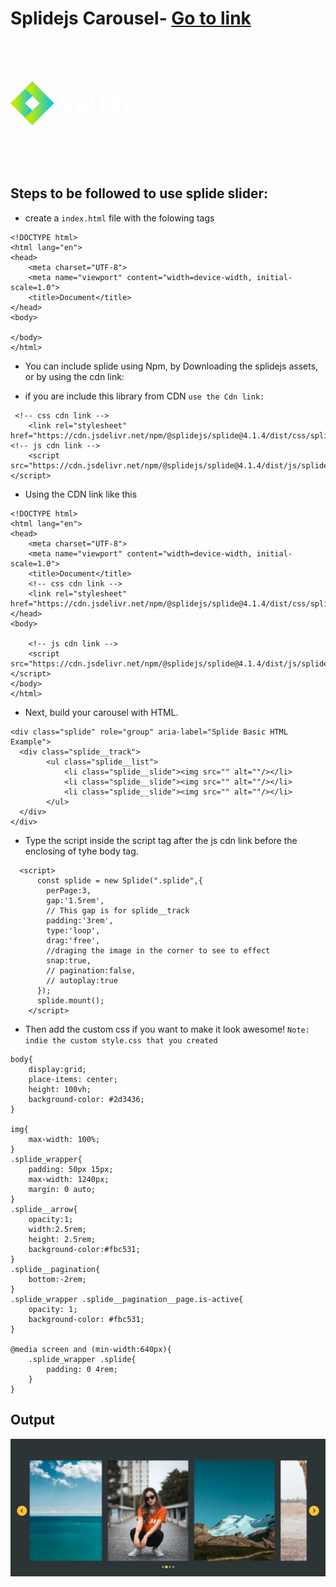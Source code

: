 # Splidejs Carousel- <a href="https://splidejs.com/">Go to link</a>
<svg width="200" height="200" version="1.1" viewBox="0 0 161 56.1"><defs><linearGradient id="logo-text-d"><stop stop-color="#c0e900" offset="0"></stop><stop stop-color="#00c3f3" offset="1"></stop></linearGradient><linearGradient id="logo-text-e" x1="-17.6" x2="-39" y1="125" y2="125" gradientTransform="rotate(180 -5.58 76.6)" gradientUnits="userSpaceOnUse" xlink:href="#logo-text-d"></linearGradient><linearGradient id="logo-text-f" x1="-42.4" x2="-11.2" y1="125" y2="125" gradientTransform="translate(67.3 -97.1)" gradientUnits="userSpaceOnUse" xlink:href="#logo-text-d"></linearGradient></defs><path d="m9.35 18.7 28.1 28.1-9.35 9.35-28.1-28.1zm-9.35 9.35 28.1-28.1 9.35 9.35-28.1 28.1z" fill="url(#logo-text-e)" stroke-linecap="square" stroke-linejoin="round" stroke-width="1.14" style="paint-order: stroke;"></path><path d="m46.8 37.4-28.1-28.1 9.35-9.35 28.1 28.1zm9.35-9.35-28.1 28.1-9.35-9.35 28.1-28.1z" fill="url(#logo-text-f)" stroke-linecap="square" stroke-linejoin="round" stroke-width="1.14" style="paint-order: stroke;"></path><path d="m80 32.7q0 3.65-2.82 5.77-2.64 2.02-6.74 2.02-6.22 0-9.39-3.27l3.89-3.89q1.74 1.74 5.53 1.74 3.55 0 3.55-2.22 0-1.81-2.12-2.12l-2.99-0.417q-6.68-0.939-6.68-7.16 0-3.44 2.43-5.63 2.47-2.19 6.6-2.19 5.39 0 8.34 2.96l-3.82 3.82q-1.46-1.46-4.69-1.46-1.46 0-2.3 0.73-0.695 0.66-0.695 1.56 0 0.66 0.522 1.18t1.67 0.695l2.99 0.417q3.41 0.487 5.04 2.26 1.67 1.77 1.67 5.22z" fill="#ffffff"></path><path d="m99.8 31q0 3.06-0.174 4.28-0.348 2.36-1.56 3.58-1.7 1.7-4.52 1.7-2.61 0-4.17-1.56v7.4h-5.7v-24.8h5.53v1.53q1.74-1.74 4.31-1.74 2.85 0 4.55 1.7 1.22 1.22 1.56 3.58 0.174 1.22 0.174 4.28zm-5.7 0q0-2.33-0.382-3.23-0.522-1.18-1.98-1.18t-1.98 1.18q-0.382 0.904-0.382 3.23 0 2.33 0.382 3.23 0.522 1.18 1.98 1.18t1.98-1.18q0.382-0.904 0.382-3.23z" fill="#ffffff"></path><path d="m112 40.3h-3.02q-2.89 0-4.45-1.81-1.36-1.53-1.36-3.72v-19.2h5.7v18.8q0 1.15 1.15 1.15h1.98z" fill="#ffffff"></path><path d="m122 17.3q0 1.42-1.04 2.47-1.01 1.01-2.43 1.01t-2.47-1.01q-1.01-1.04-1.01-2.47t1.01-2.43q1.04-1.04 2.47-1.04t2.43 1.04q1.04 1.01 1.04 2.43zm-0.626 23h-5.7v-18h5.7z" fill="#ffffff"></path><path d="m141 40.3h-5.53v-1.53q-1.74 1.74-4.31 1.74-2.85 0-4.55-1.7-1.22-1.22-1.56-3.58-0.174-1.22-0.174-4.28t0.174-4.28q0.348-2.36 1.56-3.58 1.7-1.7 4.52-1.7 2.61 0 4.17 1.56v-7.4h5.7zm-5.7-9.35q0-2.33-0.382-3.23-0.522-1.18-1.98-1.18-1.46 0-1.98 1.18-0.382 0.904-0.382 3.23 0 2.33 0.382 3.23 0.522 1.18 1.98 1.18 1.46 0 1.98-1.18 0.382-0.904 0.382-3.23z" fill="#ffffff"></path><path d="m161 32.8h-11.2q0 1.22 0.869 2.02 0.904 0.904 2.43 0.904 2.3 0 3.86-1.56l3.41 3.41q-1.53 1.53-3.06 2.19-1.74 0.765-4.21 0.765-8.9 0-8.9-9.56 0-4.48 2.36-7.09 2.26-2.47 6.01-2.47 3.93 0 6.26 2.61 2.16 2.43 2.16 6.26zm-5.63-3.79q0-1.32-0.765-2.12-0.73-0.8-2.02-0.8-1.81 0-2.47 1.46-0.313 0.695-0.313 1.46z" fill="#ffffff"></path></svg>

## Steps to be followed to use splide slider:

* create a `index.html` file with the folowing tags
```
<!DOCTYPE html>
<html lang="en">
<head>
    <meta charset="UTF-8">
    <meta name="viewport" content="width=device-width, initial-scale=1.0">
    <title>Document</title>
</head>
<body>
    
</body>
</html>
``` 
* You can include splide using Npm, by Downloading the splidejs assets, or by using the cdn link:

* if you are  include this library from CDN
`use the Cdn link:`
```
 <!-- css cdn link -->
    <link rel="stylesheet" href="https://cdn.jsdelivr.net/npm/@splidejs/splide@4.1.4/dist/css/splide.min.css">
<!-- js cdn link -->
    <script src="https://cdn.jsdelivr.net/npm/@splidejs/splide@4.1.4/dist/js/splide.min.js"></script>

```

* Using the CDN link like this
```
<!DOCTYPE html>
<html lang="en">
<head>
    <meta charset="UTF-8">
    <meta name="viewport" content="width=device-width, initial-scale=1.0">
    <title>Document</title>
    <!-- css cdn link -->
    <link rel="stylesheet" href="https://cdn.jsdelivr.net/npm/@splidejs/splide@4.1.4/dist/css/splide.min.css">
</head>
<body>
    
    <!-- js cdn link -->
    <script src="https://cdn.jsdelivr.net/npm/@splidejs/splide@4.1.4/dist/js/splide.min.js"></script>
</body>
</html>
```


* Next, build your carousel with HTML.

```
<div class="splide" role="group" aria-label="Splide Basic HTML Example">
  <div class="splide__track">
		<ul class="splide__list">
			<li class="splide__slide"><img src="" alt=""/></li>
			<li class="splide__slide"><img src="" alt=""/></li>
			<li class="splide__slide"><img src="" alt=""/></li>
		</ul>
  </div>
</div>
```

* Type the script inside the script tag after the js cdn link before the enclosing of tyhe body tag.

```
  <script>
      const splide = new Splide(".splide",{
        perPage:3,
        gap:'1.5rem',
        // This gap is for splide__track
        padding:'3rem', 
        type:'loop',
        drag:'free',
        //draging the image in the corner to see to effect 
        snap:true,
        // pagination:false,
        // autoplay:true
      });
      splide.mount();
    </script>
```

* Then add the custom css if you want to make it look awesome!
`Note: indie the custom style.css that you created`

```
body{
    display:grid;
    place-items: center;
    height: 100vh;
    background-color: #2d3436;
}

img{
    max-width: 100%;
}
.splide_wrapper{
    padding: 50px 15px;
    max-width: 1240px;
    margin: 0 auto;
}
.splide__arrow{
    opacity:1;
    width:2.5rem;
    height: 2.5rem;
    background-color:#fbc531;
}
.splide__pagination{
    bottom:-2rem;
}
.splide_wrapper .splide__pagination__page.is-active{
    opacity: 1;
    background-color: #fbc531;
}

@media screen and (min-width:640px){
    .splide_wrapper .splide{
        padding: 0 4rem;
    }
}
```

## Output
<img src="./image.png"/>


